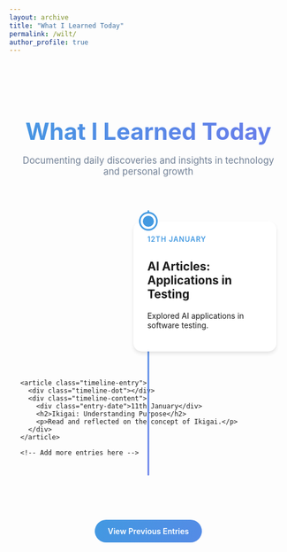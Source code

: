 ```yaml
---
layout: archive
title: "What I Learned Today"
permalink: /wilt/
author_profile: true
---
```


<style>
/* Base styles for WILT page */
.wilt-container {
  max-width: 900px;
  margin: 0 auto;
  padding: 40px 20px;
}

.wilt-header {
  text-align: center;
  margin-bottom: 60px;
}

.wilt-header h1 {
  font-size: 3em;
  color: #1a202c;
  margin-bottom: 15px;
  font-weight: 700;
  background: linear-gradient(120deg, #4299e1, #667eea, #4299e1);
  -webkit-background-clip: text;
  -webkit-text-fill-color: transparent;
  background-size: 200% auto;
  animation: gradientFlow 3s linear infinite;
}

.wilt-header p {
  color: #718096;
  font-size: 1.2em;
}

@keyframes gradientFlow {
  0% { background-position: 0% 50%; }
  50% { background-position: 100% 50%; }
  100% { background-position: 0% 50%; }
}

.timeline {
  position: relative;
  margin: 0;
  padding: 20px 0;
}

.timeline::before {
  content: '';
  position: absolute;
  width: 3px;
  background: linear-gradient(to bottom, #4299e1, #667eea);
  top: 0;
  bottom: 0;
  left: 50%;
  transform: translateX(-50%);
  border-radius: 2px;
}

.timeline-entry {
  display: flex;
  justify-content: space-between;
  align-items: flex-start;
  margin-bottom: 50px;
  position: relative;
}

.timeline-entry:nth-child(odd) {
  flex-direction: row-reverse;
}

.timeline-dot {
  width: 20px;
  height: 20px;
  background: #4299e1;
  border-radius: 50%;
  position: absolute;
  top: 0;
  left: 50%;
  transform: translate(-50%, -50%);
  z-index: 2;
  border: 4px solid white;
  box-shadow: 0 0 0 3px #4299e1;
}

.timeline-dot:hover {
  animation: pulseGlow 2s infinite;
}

@keyframes pulseGlow {
  0% { box-shadow: 0 0 0 0 rgba(66, 153, 225, 0.4); }
  70% { box-shadow: 0 0 0 10px rgba(66, 153, 225, 0); }
  100% { box-shadow: 0 0 0 0 rgba(66, 153, 225, 0); }
}

.timeline-content {
  max-width: 45%;
  background: white;
  border-radius: 15px;
  padding: 25px;
  box-shadow: 0 4px 6px rgba(0, 0, 0, 0.1);
  transition: all 0.3s ease;
}

.timeline-content:hover {
  transform: translateY(-5px) scale(1.02);
  box-shadow: 0 8px 15px rgba(0, 0, 0, 0.1);
}

.timeline-entry:nth-child(odd) .timeline-content {
  text-align: left;
}

.timeline-entry:nth-child(even) .timeline-content {
  text-align: right;
}

.entry-date {
  font-size: 0.9em;
  color: #4299e1;
  font-weight: 600;
  margin-bottom: 10px;
  text-transform: uppercase;
  letter-spacing: 1px;
}

.entry-section {
  margin-bottom: 15px;
  padding-left: 15px;
  border-left: 3px solid #e2e8f0;
  transition: all 0.3s ease;
}

.entry-section:hover {
  border-left-color: #4299e1;
  background: rgba(66, 153, 225, 0.05);
  padding: 10px 15px;
  border-radius: 0 8px 8px 0;
}

.archives-link {
  text-align: center;
  margin-top: 60px;
  padding: 20px;
}

.archives-link a {
  display: inline-block;
  padding: 12px 24px;
  background: linear-gradient(120deg, #4299e1, #667eea);
  background-size: 200% auto;
  color: white;
  text-decoration: none;
  border-radius: 25px;
  font-weight: 600;
  transition: all 0.3s ease;
}

.archives-link a:hover {
  transform: translateY(-2px);
  box-shadow: 0 4px 12px rgba(66, 153, 225, 0.3);
  background-position: right center;
}
</style>

<script>
document.addEventListener('DOMContentLoaded', function() {
  const entries = document.querySelectorAll('.timeline-entry');
  entries.forEach((entry, index) => {
    entry.style.setProperty('--animation-order', index);
  });

  const observer = new IntersectionObserver((entries) => {
    entries.forEach(entry => {
      if (entry.isIntersecting) {
        entry.target.style.opacity = '1';
        observer.unobserve(entry.target);
      }
    });
  }, {
    threshold: 0.1
  });

  entries.forEach(entry => {
    observer.observe(entry);
  });
});
</script>

<div class="wilt-container">
  <header class="wilt-header">
    <h1>What I Learned Today</h1>
    <p>Documenting daily discoveries and insights in technology and personal growth</p>
  </header>

  <div class="timeline">
    <!-- Example Timeline Entries -->
    <article class="timeline-entry">
      <div class="timeline-dot"></div>
      <div class="timeline-content">
        <div class="entry-date">12th January</div>
        <h2>AI Articles: Applications in Testing</h2>
        <p>Explored AI applications in software testing.</p>
      </div>
    </article>

    <article class="timeline-entry">
      <div class="timeline-dot"></div>
      <div class="timeline-content">
        <div class="entry-date">11th January</div>
        <h2>Ikigai: Understanding Purpose</h2>
        <p>Read and reflected on the concept of Ikigai.</p>
      </div>
    </article>
    
    <!-- Add more entries here -->
  </div>

  <div class="archives-link">
    <a href="/november-wilt">View Previous Entries</a>
  </div>
</div>
